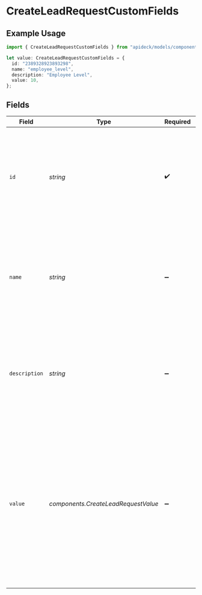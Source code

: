 # CreateLeadRequestCustomFields

## Example Usage

```typescript
import { CreateLeadRequestCustomFields } from "apideck/models/components";

let value: CreateLeadRequestCustomFields = {
  id: "2389328923893298",
  name: "employee_level",
  description: "Employee Level",
  value: 10,
};
```

## Fields

| Field                                                                                                                                                                                                                                                                                                                                                    | Type                                                                                                                                                                                                                                                                                                                                                     | Required                                                                                                                                                                                                                                                                                                                                                 | Description                                                                                                                                                                                                                                                                                                                                              | Example                                                                                                                                                                                                                                                                                                                                                  |
| -------------------------------------------------------------------------------------------------------------------------------------------------------------------------------------------------------------------------------------------------------------------------------------------------------------------------------------------------------- | -------------------------------------------------------------------------------------------------------------------------------------------------------------------------------------------------------------------------------------------------------------------------------------------------------------------------------------------------------- | -------------------------------------------------------------------------------------------------------------------------------------------------------------------------------------------------------------------------------------------------------------------------------------------------------------------------------------------------------- | -------------------------------------------------------------------------------------------------------------------------------------------------------------------------------------------------------------------------------------------------------------------------------------------------------------------------------------------------------- | -------------------------------------------------------------------------------------------------------------------------------------------------------------------------------------------------------------------------------------------------------------------------------------------------------------------------------------------------------- |
| `id`                                                                                                                                                                                                                                                                                                                                                     | *string*                                                                                                                                                                                                                                                                                                                                                 | :heavy_check_mark:                                                                                                                                                                                                                                                                                                                                       | A mandatory unique identifier for each custom field entry. This ID is crucial for distinguishing between different custom fields and must be a valid string that uniquely identifies the field within the context of the lead.                                                                                                                           | 2389328923893298                                                                                                                                                                                                                                                                                                                                         |
| `name`                                                                                                                                                                                                                                                                                                                                                   | *string*                                                                                                                                                                                                                                                                                                                                                 | :heavy_minus_sign:                                                                                                                                                                                                                                                                                                                                       | The display name of the custom field, which provides a human-readable label for the field. This name is optional but recommended for clarity when viewing or managing custom fields associated with a lead.                                                                                                                                              | employee_level                                                                                                                                                                                                                                                                                                                                           |
| `description`                                                                                                                                                                                                                                                                                                                                            | *string*                                                                                                                                                                                                                                                                                                                                                 | :heavy_minus_sign:                                                                                                                                                                                                                                                                                                                                       | Provides additional context or details about the custom field's purpose or usage. This description is optional but can be helpful for understanding the role of the custom field in the lead's data structure.                                                                                                                                           | Employee Level                                                                                                                                                                                                                                                                                                                                           |
| `value`                                                                                                                                                                                                                                                                                                                                                  | *components.CreateLeadRequestValue*                                                                                                                                                                                                                                                                                                                      | :heavy_minus_sign:                                                                                                                                                                                                                                                                                                                                       | The custom_fields.value property allows you to specify additional information or attributes for the lead that are not covered by standard fields. This can be any string value that represents custom data relevant to your application's needs. It is optional and can be used to store unique identifiers or metadata specific to your business logic. |                                                                                                                                                                                                                                                                                                                                                          |